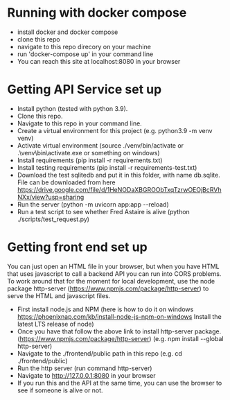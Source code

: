 # Running with docker compose
- install docker and docker compose
- clone this repo
- navigate to this repo direcory on your machine
- run 'docker-compose up' in your command line
- You can reach this site at localhost:8080 in your browser


# Getting API Service set up
- Install python (tested with python 3.9).
- Clone this repo.
- Navigate to this repo in your command line.
- Create a virtual environment for this project (e.g. python3.9 -m venv venv)
- Activate virtual environment (source ./venv/bin/activate or .\venv\bin\activate.exe or something on windows)
- Install requirements (pip install -r requirements.txt)
- Install testing requirements (pip install -r requirements-test.txt)
- Download the test sqlitedb and put it in this folder, with name db.sqlite.  File can be downloaded from here https://drive.google.com/file/d/1HeNODaXBGROObTxqTzrwOEOjBcRVhNXx/view?usp=sharing
- Run the server (python -m uvicorn app:app --reload)
- Run a test script to see whether Fred Astaire is alive (python ./scripts/test_request.py)

# Getting front end set up
You can just open an HTML file in your browser, but when you have HTML that uses javascript to call a backend API you can run into CORS problems.
To work around that for the moment for local development, use the node package http-server (https://www.npmjs.com/package/http-server) to serve the
HTML and javascript files.

- First install node.js and NPM (here is how to do it on windows https://phoenixnap.com/kb/install-node-js-npm-on-windows  Install the latest LTS release of node)
- Once you have that follow the above link to install http-server package. (https://www.npmjs.com/package/http-server) (e.g. npm install --global http-server)
- Navigate to the ./frontend/public path in this repo (e.g. cd ./frontend/public)
- Run the http server (run command http-server)
- Navigate to http://127.0.0.1:8080 in your browser
- If you run this and the API at the same time, you can use the browser to see if someone is alive or not.
